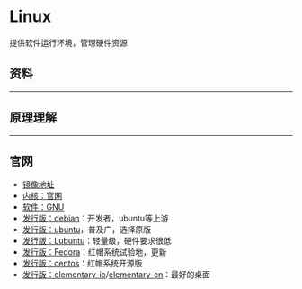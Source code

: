 #   Linux

提供软件运行环境，管理硬件资源

##  资料



----

##  原理理解

----

##  官网
-   [镜像地址](https://opsx.alibaba.com/)
-   [内核：官网](https://www.kernel.org/)
-   [软件：GNU](http://www.gnu.org/)
-   [发行版：debian](https://www.debian.org/)：开发者，ubuntu等上游
-   [发行版：ubuntu](https://www.ubuntu.com/download)，普及广，选择原版
-   [发行版：Lubuntu](https://lubuntu.net/)：轻量级，硬件要求很低
-   [发行版：Fedora](https://getfedora.org/)：红帽系统试验地，更新
-   [发行版：centos](https://www.centos.org/)：红帽系统开源版
-   [发行版：elementary-io](https://elementary.io/)/[elementary-cn](https://elementaryos.cn/)：最好的桌面